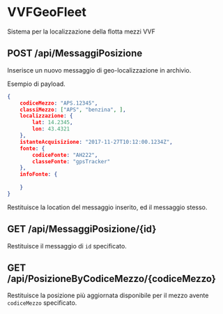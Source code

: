 # VVFGeoFleet
Sistema per la localizzazione della flotta mezzi VVF

## POST /api/MessaggiPosizione
Inserisce un nuovo messaggio di geo-localizzazione in archivio.

Esempio di payload.

```json
{
    codiceMezzo: "APS.12345",
    classiMezzo: ["APS", "benzina", ],
    localizzazione: {
        lat: 14.2345,
        lon: 43.4321
    },
    istanteAcquisizione: "2017-11-27T10:12:00.1234Z",
    fonte: {
        codiceFonte: "AH222",
        classeFonte: "gpsTracker"
    },
    infoFonte: {
      
    }
}
```
Restituisce la location del messaggio inserito, ed il messaggio stesso.

## GET /api/MessaggiPosizione/{id}
Restituisce il messaggio di `id` specificato.

## GET /api/PosizioneByCodiceMezzo/{codiceMezzo}
Restituisce la posizione più aggiornata disponibile per il mezzo avente `codiceMezzo` specificato.
